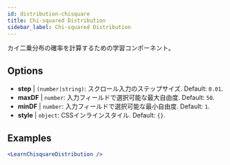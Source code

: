 ```yaml
---
id: distribution-chisquare
title: Chi-squared Distribution
sidebar_label: Chi-squared Distribution
---
```


カイ二乗分布の確率を計算するための学習コンポーネント。

## Options

* __step__ | `(number|string)`: スクロール入力のステップサイズ. Default: `0.01`.
* __maxDF__ | `number`: 入力フィールドで選択可能な最大自由度. Default: `50`.
* __minDF__ | `number`: 入力フィールドで選択可能な最小自由度. Default: `1`.
* __style__ | `object`: CSSインラインスタイル. Default: `{}`.


## Examples

```jsx live
<LearnChisquareDistribution />
```

